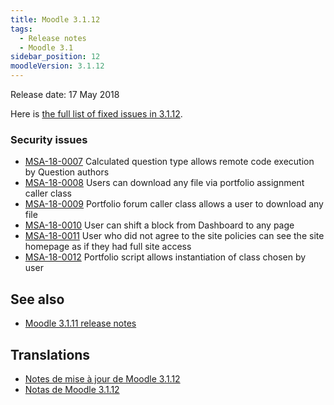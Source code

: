 ```yaml
---
title: Moodle 3.1.12
tags:
  - Release notes
  - Moodle 3.1
sidebar_position: 12
moodleVersion: 3.1.12
---
```


Release date: 17 May 2018

Here is [the full list of fixed issues in 3.1.12](https://tracker.moodle.org/secure/IssueNavigator!executeAdvanced.jspa?jqlQuery=project+%3D+mdl+AND+resolution+%3D+fixed+AND+fixVersion+in+%28%223.1.12%22%29+ORDER+BY+priority+DESC&runQuery=true&clear=true).

### Security issues

- [MSA-18-0007](https://moodle.org/mod/forum/discuss.php?d=371199) Calculated question type allows remote code execution by Question authors
- [MSA-18-0008](https://moodle.org/mod/forum/discuss.php?d=371200) Users can download any file via portfolio assignment caller class
- [MSA-18-0009](https://moodle.org/mod/forum/discuss.php?d=371201) Portfolio forum caller class allows a user to download any file
- [MSA-18-0010](https://moodle.org/mod/forum/discuss.php?d=371202) User can shift a block from Dashboard to any page
- [MSA-18-0011](https://moodle.org/mod/forum/discuss.php?d=371203) User who did not agree to the site policies can see the site homepage as if they had full site access
- [MSA-18-0012](https://moodle.org/mod/forum/discuss.php?d=371204) Portfolio script allows instantiation of class chosen by user

## See also

- [Moodle 3.1.11 release notes](/general/releases/3.1/3.1.11)

## Translations

- [Notes de mise à jour de Moodle 3.1.12](https://docs.moodle.org/fr/Notes_de_mise_à_jour_de_Moodle_3.1.12)
- [Notas de Moodle 3.1.12](https://docs.moodle.org/es/Notas_de_Moodle_3.1.12)
